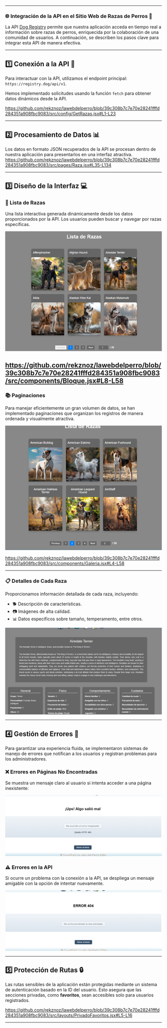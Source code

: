 ------


### **🌐 Integración de la API en el Sitio Web de Razas de Perros 🐶**

La API [Dog Registry](https://registry.dog/api/v1) permite que nuestra aplicación acceda en tiempo real a información sobre razas de perros, enriquecida por la colaboración de una comunidad de usuarios. A continuación, se describen los pasos clave para integrar esta API de manera efectiva.

---

## **1️⃣ Conexión a la API 🔗**

Para interactuar con la API, utilizamos el endpoint principal: `https://registry.dog/api/v1`.

Hemos implementado solicitudes usando la función `fetch` para obtener datos dinámicos desde la API.

https://github.com/rekznoz/lawebdelperro/blob/39c308b7c7e70e28241fffd284351a908fbc9083/src/config/GetRazas.jsx#L1-L23

---

## **2️⃣ Procesamiento de Datos 📊**

Los datos en formato JSON recuperados de la API se procesan dentro de nuestra aplicación para presentarlos en una
interfaz atractiva.
https://github.com/rekznoz/lawebdelperro/blob/39c308b7c7e70e28241fffd284351a908fbc9083/src/pages/Raza.jsx#L35-L134

---

## **3️⃣ Diseño de la Interfaz 💻**

### **🐾 Lista de Razas**

Una lista interactiva generada dinámicamente desde los datos proporcionados por la API. Los usuarios pueden buscar y
navegar por razas específicas.

![Lista de Razas](utiles/lista_razas_1.png)

https://github.com/rekznoz/lawebdelperro/blob/39c308b7c7e70e28241fffd284351a908fbc9083/src/components/Bloque.jsx#L8-L58
---

### **📚 Paginaciones**

Para manejar eficientemente un gran volumen de datos, se han implementado paginaciones que organizan los registros de
manera ordenada y visualmente atractiva.

![Paginaciones](utiles/lista_razas_2.png)

https://github.com/rekznoz/lawebdelperro/blob/39c308b7c7e70e28241fffd284351a908fbc9083/src/components/Galeria.jsx#L4-L58

---

### **📋 Detalles de Cada Raza**

Proporcionamos información detallada de cada raza, incluyendo:

- 🐕 Descripción de características.
- 📷 Imágenes de alta calidad.
- 📊 Datos específicos sobre tamaño, temperamento, entre otros.

![Detalles de Raza](utiles/raza_1.png)

---

## **4️⃣ Gestión de Errores 🚨**

Para garantizar una experiencia fluida, se implementaron sistemas de manejo de errores que notifican a los usuarios y
registran problemas para los administradores.

### **❌ Errores en Páginas No Encontradas**

Se muestra un mensaje claro al usuario si intenta acceder a una página inexistente:

![Error 404](utiles/error_1.png)

### **⚠️ Errores en la API**

Si ocurre un problema con la conexión a la API, se despliega un mensaje amigable con la opción de intentar nuevamente.

![Error API](utiles/error_2.png)

---

## **5️⃣ Protección de Rutas 🔒**

Las rutas sensibles de la aplicación están protegidas mediante un sistema de autenticación basado en la ID del usuario.
Esto asegura que las secciones privadas, como **favoritos**, sean accesibles solo para usuarios registrados.

https://github.com/rekznoz/lawebdelperro/blob/39c308b7c7e70e28241fffd284351a908fbc9083/src/layouts/PrivadoFavoritos.jsx#L5-L16

---
